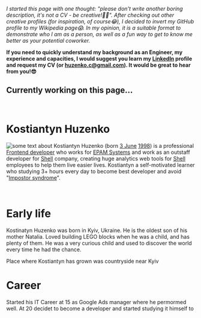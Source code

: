 *I started this page with one thought: "please don't write another boring description, it's not a CV - be creative!🙏🏻". After checking out other creative profiles (for inspiration, of course😂), I decided to invert my GitHub profile to my Wikipedia page😱. In my opinion, it is a suitable format to demonstrate who I am as a person, as well as a fun way to get to know me better as your potential coworker.*

**If you need to quickly understand my background as an Engineer, my experience and capacities, I would suggest you learn my [LinkedIn](https://www.linkedin.com/in/konstantyn-husenko/) profile and request my CV (or huzenko.c@gmail.com). It would be great to hear from you!😎**
<br>
## **Currently working on this page...**
<br>

# Kostiantyn Huzenko
![some text about](https://lh3.googleusercontent.com/a/ALm5wu3R1_rTaxwKuQHZocsRY5lcewfnF-VIDETsxHtQXg=s102-c-rg-br100)
Kostiantyn Huzenko (born [3 June](https://en.wikipedia.org/wiki/June_3) [1998](https://en.wikipedia.org/wiki/1998)) is a professional [Frontend developer](https://en.wikipedia.org/wiki/Front-end_web_development) who works for [EPAM Systems](https://en.wikipedia.org/wiki/EPAM_Systems) and work as an outstaff developer for [Shell](https://en.wikipedia.org/wiki/Shell_plc) company, creating huge analytics web tools for [Shell](https://en.wikipedia.org/wiki/Shell_plc) employees to help them live easier lives. Kostiantyn a self-motivated learner who studying 3+ hours every day to become best developer and avoid "[Impostor syndrome](https://en.wikipedia.org/wiki/Impostor_syndrome)".

<br>

# Early life
Kostinatyn Huzenko was born in Kyiv, Ukraine. He is the oldest son of his mother Natalia. Loved building LEGO blocks when he was a child, and has plenty of them. He was a very curious child and used to discover the world every time he had the chance.

Place where Kostiantyn has grown was countryside near Kyiv

# Career
Started his IT Career at 15 as Google Ads manager where he permormed well. At 20 decidet to become a developer and started studying it himself to 

<!-- ## Personal Life
Loves sport, traveling -->



<!-- <p>
  <img alt="javascript" src="https://img.shields.io/badge/javascript-%23323330.svg?style=flat-square&logo=javascript&logoColor=%23F7DF1E" />
  <img alt="TypeScript" src="https://img.shields.io/badge/-TypeScript-007ACC?style=flat-square&logo=typescript&logoColor=white" />
  
  <img alt="React" src="https://img.shields.io/badge/-React-45b8d8?style=flat-square&logo=react&logoColor=white" />
  <img alt="react-router" src="https://img.shields.io/badge/React_Router-CA4245?style=flat-square&logo=react-router&logoColor=white" />
  <img alt="testing-library" src="https://img.shields.io/badge/-TestingLibrary-%23E33332?style=flat-square&logo=testing-library&logoColor=white" />
  <img alt="jest" src="https://img.shields.io/badge/-jest-%23C21325?style=flat-square&logo=jest&logoColor=white)" />
  <img alt="reacthookform" src="https://img.shields.io/badge/React%20Hook%20Form-%23EC5990.svg?style=flat-square&logo=reacthookform&logoColor=white" />
  
  <img alt="redux" src="https://img.shields.io/badge/-Redux-764ABC?style=flat-square&logo=redux&logoColor=white" />
  
  <img alt="html5" src="https://img.shields.io/badge/-HTML5-E34F26?style=flat-square&logo=html5&logoColor=white" />
  <img alt="Sass" src="https://img.shields.io/badge/-Sass-CC6699?style=flat-square&logo=sass&logoColor=white" />
  <img alt="Styled Components" src="https://img.shields.io/badge/-Styled_Components-db7092?style=flat-square&logo=styled-components&logoColor=white" />
  
  <img alt="Webpack" src="https://img.shields.io/badge/-Webpack-8DD6F9?style=flat-square&logo=webpack&logoColor=white" /> 
  <img alt="Docker" src="https://img.shields.io/badge/-Docker-46a2f1?style=flat-square&logo=docker&logoColor=white" />
  <img alt="github actions" src="https://img.shields.io/badge/-Github_Actions-2088FF?style=flat-square&logo=github-actions&logoColor=white" />
  <img alt="gitlabci" src="https://img.shields.io/badge/gitlab%20ci-%23181717.svg?style=flat-square&logo=gitlab&logoColor=white" />
  <img alt="git" src="https://img.shields.io/badge/-Git-F05032?style=flat-square&logo=git&logoColor=white" />
  <img alt="npm" src="https://img.shields.io/badge/-NPM-CB3837?style=flat-square&logo=npm&logoColor=white" />
  <img alt="Prettier" src="https://img.shields.io/badge/-Prettier-F7B93E?style=flat-square&logo=prettier&logoColor=white" />
  
  <img alt="figma" src="https://img.shields.io/badge/figma-%23F24E1E.svg?style=flat-square&logo=figma&logoColor=white" />
  <img alt="storybook" src="https://img.shields.io/badge/-Storybook-FF4785?style=flat-square&logo=storybook&logoColor=white" />
  
  <img alt="postman" src="https://img.shields.io/badge/Postman-FF6C37?style=flat-square&logo=postman&logoColor=white" />
  <img alt="visual-studio-code" src="https://img.shields.io/badge/Visual%20Studio%20Code-0078d7.svg?style=flat-square&logo=visual-studio-code&logoColor=white" />
  
  
  <img alt="Heroku" src="https://img.shields.io/badge/-Heroku-430098?style=flat-square&logo=heroku&logoColor=white" />
  <img alt="MongoDB" src="https://img.shields.io/badge/-MongoDB-13aa52?style=flat-square&logo=mongodb&logoColor=white" />
  <img alt="Nodejs" src="https://img.shields.io/badge/-Nodejs-43853d?style=flat-square&logo=Node.js&logoColor=white" />
</p> -->
